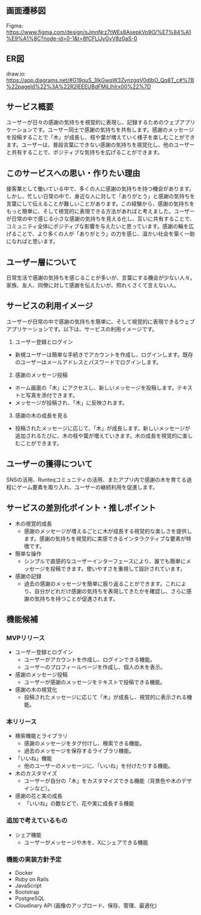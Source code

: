 ## 画面遷移図
Figma: https://www.figma.com/design/sJmnNrz7tWEs8AsepkVo9O/%E7%84%A1%E9%A1%8C?node-id=0-1&t=8fCFLlJyGvV8z0aS-0

## ER図
draw.io: https://app.diagrams.net/#G19quS_3lkGwqW3ZynzgqV0dIbO_Qq8T_c#%7B%22pageId%22%3A%22R2lEEEUBdFMjLlhIrx00%22%7D

## サービス概要
ユーザーが日々の感謝の気持ちを視覚的に表現し、記録するためのウェブアプリケーションです。ユーザー同士で感謝の気持ちを共有します。感謝のメッセージを投稿することで「木」が成長し、枝や葉が増えていく様子を楽しむことができます。ユーザーは、普段言葉にできない感謝の気持ちを視覚化し、他のユーザーと共有することで、ポジティブな気持ちを広げることができます。

## このサービスへの思い・作りたい理由
接客業として働いている中で、多くの人に感謝の気持ちを持つ機会があります。しかし、忙しい日常の中で、身近な人に対して「ありがとう」と感謝の気持ちを言葉にして伝えることが難しいことがあります。この経験から、感謝の気持ちをもっと簡単に、そして視覚的に表現できる方法があればと考えました。ユーザーが日常の中で感じる小さな感謝の気持ちを見える化し、互いに共有することで、コミュニティ全体にポジティブな影響を与えたいと思っています。感謝の輪を広げることで、より多くの人が「ありがとう」の力を感じ、温かい社会を築く一助になればと思います。

## ユーザー層について
日常生活で感謝の気持ちを感じることが多いが、言葉にする機会が少ない人々。
家族、友人、同僚に対して感謝を伝えたいが、照れくさくて言えない人。

## サービスの利用イメージ
ユーザーが日常の中で感謝の気持ちを簡単に、そして視覚的に表現できるウェブアプリケーションです。以下は、サービスの利用イメージです。
1. ユーザー登録とログイン
* 新規ユーザーは簡単な手続きでアカウントを作成し、ログインします。既存のユーザーはメールアドレスとパスワードでログインします。
2. 感謝のメッセージ投稿
* ホーム画面の「木」にアクセスし、新しいメッセージを投稿します。テキストと写真を添付できます。
* メッセージが投稿され、「木」に反映されます。
3. 感謝の木の成長を見る
* 投稿されたメッセージに応じて、「木」が成長します。新しいメッセージが追加されるたびに、木の枝や葉が増えていきます。木の成長を視覚的に楽しむことができます。

## ユーザーの獲得について
SNSの活用、Runteqコミュニティの活用、またアプリ内で感謝の木を育てる過程にゲーム要素を取り入れ、ユーザーの継続利用を促進します。

## サービスの差別化ポイント・推しポイント
* 木の視覚的成長
  - 感謝のメッセージが増えるごとに木が成長する視覚的な楽しさを提供します。感謝の気持ちを視覚的に実感できるインタラクティブな要素が特徴です。
* 簡単な操作
  - シンプルで直感的なユーザーインターフェースにより、誰でも簡単にメッセージを投稿できます。使いやすさを重視して設計されています。
* 感謝の記録
  - 過去の感謝のメッセージを簡単に振り返ることができます。これにより、自分がどれだけ感謝の気持ちを表現してきたかを確認し、さらに感謝の気持ちを持つことが促進されます。

## 機能候補
### MVPリリース
* ユーザー登録とログイン
  - ユーザーがアカウントを作成し、ログインできる機能。
  - ユーザーのプロフィールページを作成し、個人の木を表示。
* 感謝のメッセージ投稿
  - ユーザーが感謝のメッセージをテキストで投稿できる機能。
* 感謝の木の視覚化
  - 投稿されたメッセージに応じて「木」が成長し、視覚的に表示される機能。
### 本リリース
* 検索機能とライブラリ
  - 感謝のメッセージをタグ付けし、検索できる機能。
  - 過去のメッセージを保存するライブラリ機能。
* 「いいね」機能
  - 他のユーザーのメッセージに、「いいね」を付けたりする機能。
* 木のカスタマイズ
  - ユーザーが自分の「木」をカスタマイズできる機能（背景色や木のデザインなど）。
* 感謝の花と実の成長
  - 「いいね」の数などで、花や実に成長する機能
### 追加で考えているもの
* シェア機能
  - ユーザーがメッセージや木を、Xにシェアできる機能

### 機能の実装方針予定
* Docker
* Ruby on Rails
* JavaScript
* Bootstrap
* PostgreSQL
* Cloudinary API (画像のアップロード、保存、管理、最適化)